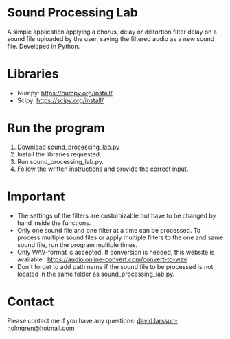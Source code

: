 # Sound Processing Lab

A simple application applying a chorus, delay or distortion filter delay on a sound file uploaded by the user, saving the filtered audio as a new sound file. Developed in Python.

# Libraries

- Numpy: https://numpy.org/install/
- Scipy: https://scipy.org/install/

# Run the program
1) Download sound_processing_lab.py
2) Install the libraries requested.
3) Run sound_processing_lab.py.
4) Follow the written instructions and provide the correct input.

# Important
- The settings of the filters are customizable but have to be changed by hand inside the functions.
- Only one sound file and one filter at a time can be processed. To process multiple sound files or apply multiple filters to the one and same sound file, run the program multiple times.
- Only WAV-format is accepted. If conversion is needed, this website is available : https://audio.online-convert.com/convert-to-wav
- Don't forget to add path name if the sound file to be processed is not located in the same folder as sound_processing_lab.py.

# Contact
Please contact me if you have any questions:
david.larsson-holmgren@hotmail.com
